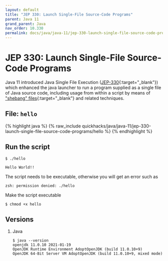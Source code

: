 ```yaml
---
layout: default
title: "JEP 330: Launch Single-File Source-Code Programs"
parent: Java 11
grand_parent: Java
nav_order: 10.330
permalink: docs/java/java-11/jep-330-launch-single-file-source-code-programs/
---
```


# JEP 330: Launch Single-File Source-Code Programs

Java 11 introduced Java Single File Execution ([JEP-330](https://openjdk.java.net/jeps/330){:target="_blank"}) which
enhanced the java launcher to run a program supplied as a single file of Java source code, including usage from within a
script by means of ["shebang" files](https://openjdk.java.net/jeps/330#Shebang_files){:target="_blank"} and related
techniques.

## File: `hello`

{% highlight java %} 
{% raw_include quickhacks/java/java-11/jep-330-launch-single-file-source-code-programs/hello %}
{% endhighlight %}

## Run the script

```console
$ ./hello

Hello World!!
```

The script needs to be executable, otherwise you will get an error such as

```console
zsh: permission denied: ./hello
```

Make the script executable

```console
$ chmod +x hello
```

## Versions

1. Java

   ```console
   $ java --version
   openjdk 11.0.10 2021-01-19
   OpenJDK Runtime Environment AdoptOpenJDK (build 11.0.10+9)
   OpenJDK 64-Bit Server VM AdoptOpenJDK (build 11.0.10+9, mixed mode)
   ```
